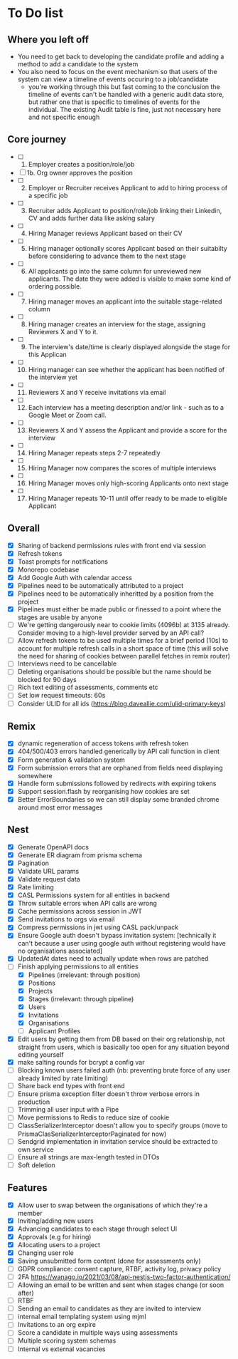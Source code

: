 # To Do list

## Where you left off

- You need to get back to developing the candidate profile and adding a method to add a candidate to the system
- You also need to focus on the event mechanism so that users of the system can view a timeline of events occuring to a job/candidate
  - you're working through this but fast coming to the conclusion the timeline of events can't be handled with a generic audit data store, but rather one that is specific to timelines of events for the individual. The existing Audit table is fine, just not necessary here and not specific enough

## Core journey

- [ ] 1. Employer creates a position/role/job
- [ ] 1b. Org owner approves the position
- [ ] 2. Employer or Recruiter receives Applicant to add to hiring process of a specific job
- [ ] 3. Recruiter adds Applicant to position/role/job linking their Linkedin, CV and adds further data like asking salary
- [ ] 4. Hiring Manager reviews Applicant based on their CV
- [ ] 5. Hiring manager optionally scores Applicant based on their suitabilty before considering to advance them to the next stage
- [ ] 6. All applicants go into the same column for unreviewed new applicants. The date they were added is visible to make some kind of ordering possible.
- [ ] 7. Hiring manager moves an applicant into the suitable stage-related column
- [ ] 8. Hiring manager creates an interview for the stage, assigning Reviewers X and Y to it.
- [ ] 9. The interview's date/time is clearly displayed alongside the stage for this Applican
- [ ] 10. Hiring manager can see whether the applicant has been notified of the interview yet
- [ ] 11. Reviewers X and Y receive invitations via email
- [ ] 12. Each interview has a meeting description and/or link - such as to a Google Meet or Zoom call.
- [ ] 13. Reviewers X and Y assess the Applicant and provide a score for the interview
- [ ] 14. Hiring Manager repeats steps 2-7 repeatedly
- [ ] 15. Hiring Manager now compares the scores of multiple interviews
- [ ] 16. Hiring Manager moves only high-scoring Applicants onto next stage
- [ ] 17. Hiring Manager repeats 10-11 until offer ready to be made to eligible Applicant

## Overall

- [x] Sharing of backend permissions rules with front end via session
- [x] Refresh tokens
- [x] Toast prompts for notifications
- [x] Monorepo codebase
- [x] Add Google Auth with calendar access
- [x] Pipelines need to be automatically attributed to a project
- [x] Pipelines need to be automatically inheritted by a position from the project
- [x] Pipelines must either be made public or finessed to a point where the stages are usable by anyone
- [ ] We're getting dangerously near to cookie limits (4096b) at 3135 already. Consider moving to a high-level provider served by an API call?
- [ ] Allow refresh tokens to be used multiple times for a brief period (10s) to account for multiple refresh calls in a short space of time (this will solve the need for sharing of cookies between parallel fetches in remix router)
- [ ] Interviews need to be cancellable
- [ ] Deleting organisations should be possible but the name should be blocked for 90 days
- [ ] Rich text editing of assessments, comments etc
- [ ] Set low request timeouts: 60s
- [ ] Consider ULID for all ids (https://blog.daveallie.com/ulid-primary-keys)

## Remix

- [x] dynamic regeneration of access tokens with refresh token
- [x] 404/500/403 errors handled generically by API call function in client
- [x] Form generation & validation system
- [x] Form submission errors that are orphaned from fields need displaying somewhere
- [x] Handle form submissions followed by redirects with expiring tokens
- [x] Support session.flash by reorganising how cookies are set
- [x] Better ErrorBoundaries so we can still display some branded chrome around most error messages

## Nest

- [x] Generate OpenAPI docs
- [x] Generate ER diagram from prisma schema
- [x] Pagination
- [x] Validate URL params
- [x] Validate request data
- [x] Rate limiting
- [x] CASL Permissions system for all entities in backend
- [x] Throw suitable errors when API calls are wrong
- [x] Cache permissions across session in JWT
- [x] Send invitations to orgs via email
- [x] Compress permissions in jwt using CASL pack/unpack
- [x] Ensure Google auth doesn't bypass invitation system: [technically it can't because a user using google auth without registering would have no organisations associated]
- [x] UpdatedAt dates need to actually update when rows are patched
- [ ] Finish applying permissions to all entities
  - [x] Pipelines (irrelevant: through position)
  - [x] Positions
  - [x] Projects
  - [x] Stages (irrelevant: through pipeline)
  - [x] Users
  - [x] Invitations
  - [x] Organisations
  - [ ] Applicant Profiles
- [x] Edit users by getting them from DB based on their org relationship, not straight from users, which is basically too open for any situation beyond editing yourself
- [x] make salting rounds for bcrypt a config var
- [ ] Blocking known users failed auth (nb: preventing brute force of any user already limited by rate limiting)
- [ ] Share back end types with front end
- [ ] Ensure prisma exception filter doesn't throw verbose errors in production
- [ ] Trimming all user input with a Pipe
- [ ] Move permissions to Redis to reduce size of cookie
- [ ] ClassSerializerInterceptor doesn't allow you to specify groups (move to PrismaClasSerializerInterceptorPaginated for now)
- [ ] Sendgrid implementation in invitation service should be extracted to own service
- [ ] Ensure all strings are max-length tested in DTOs
- [ ] Soft deletion

## Features

- [x] Allow user to swap between the organisations of which they're a member
- [x] Inviting/adding new users
- [x] Advancing candidates to each stage through select UI
- [x] Approvals (e.g for hiring)
- [x] Allocating users to a project
- [x] Changing user role
- [x] Saving unsubmitted form content (done for assessments only)
- [ ] GDPR compliance: consent capture, RTBF, activity log, privacy policy
- [ ] 2FA https://wanago.io/2021/03/08/api-nestjs-two-factor-authentication/
- [ ] Allowing an email to be written and sent when stages change (or soon after)
- [ ] RTBF
- [ ] Sending an email to candidates as they are invited to interview
- [ ] internal email templating system using mjml
- [ ] Invitations to an org expire
- [ ] Score a candidate in multiple ways using assessments
- [ ] Multiple scoring system schemas
- [ ] Internal vs external vacancies
